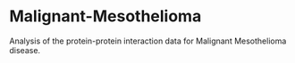 # Malignant-Mesothelioma
Analysis of the protein-protein interaction data for Malignant Mesothelioma disease.
